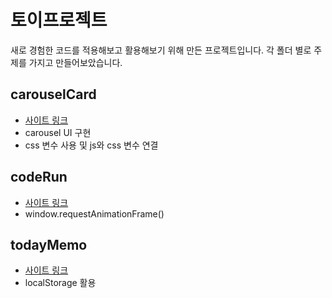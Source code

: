 # 토이프로젝트

새로 경험한 코드를 적용해보고 활용해보기 위해 만든 프로젝트입니다.
각 폴더 별로 주제를 가지고 만들어보았습니다.

## carouselCard

-   [사이트 링크](https://chooing.github.io/toyProject/carouselCard)
-   carousel UI 구현
-   css 변수 사용 및 js와 css 변수 연결

## codeRun

-   [사이트 링크](https://chooing.github.io/toyProject/codeRun/)
-   window.requestAnimationFrame()

## todayMemo

-   [사이트 링크](https://chooing.github.io/toyProject/todayMemo/)
-   localStorage 활용
